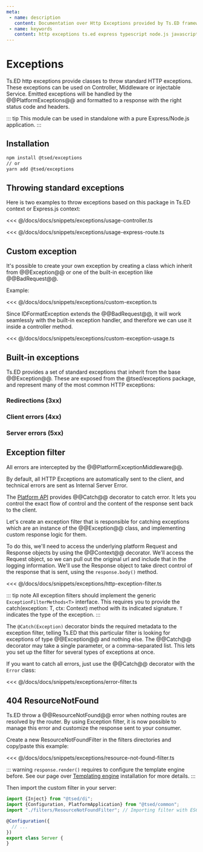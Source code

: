 ```yaml
---
meta:
 - name: description
   content: Documentation over Http Exceptions provided by Ts.ED framework. Use class to throw a standard Http error.
 - name: keywords
   content: http exceptions ts.ed express typescript node.js javascript decorators jsonschema class models
---
```

# Exceptions

Ts.ED http exceptions provide classes to throw standard HTTP exceptions. These exceptions can be used on Controller, Middleware or injectable Service.
Emitted exceptions will be handled by the @@PlatformExceptions@@ and formatted to a response with the right status code and headers.

::: tip
This module can be used in standalone with a pure Express/Node.js application.
:::

## Installation

```bash
npm install @tsed/exceptions
// or
yarn add @tsed/exceptions
```

## Throwing standard exceptions

Here is two examples to throw exceptions based on this package in Ts.ED context or Express.js context:

<Tabs class="-code">
  <Tab label="Ts.ED">
  
<<< @/docs/docs/snippets/exceptions/usage-controller.ts

  </Tab>
  <Tab label="Express.js">
  
<<< @/docs/docs/snippets/exceptions/usage-express-route.ts

  </Tab>
</Tabs> 

## Custom exception

It's possible to create your own exception by creating a class which inherit from @@Exception@@ or one of the built-in exception like @@BadRequest@@.

Example:

<<< @/docs/docs/snippets/exceptions/custom-exception.ts

Since IDFormatException extends the @@BadRequest@@, it will work seamlessly with the built-in exception handler, and therefore we can use it inside a controller method.

<<< @/docs/docs/snippets/exceptions/custom-exception-usage.ts

## Built-in exceptions

Ts.ED provides a set of standard exceptions that inherit from the base @@Exception@@. 
These are exposed from the @tsed/exceptions package, and represent many of the most common HTTP exceptions:

### Redirections (3xx)

<ApiList query="module == '@tsed/exceptions' && symbolType === 'class' && path.indexOf('redirections') > -1" />

### Client errors (4xx)

<ApiList query="module == '@tsed/exceptions' && symbolType === 'class' && path.indexOf('clientErrors') > -1" />

### Server errors (5xx)

<ApiList query="module == '@tsed/exceptions' && symbolType === 'class' && path.indexOf('serverErrors') > -1" />

## Exception filter

All errors are intercepted by the @@PlatformExceptionMiddleware@@.

By default, all HTTP Exceptions are automatically sent to the client, and technical errors are
sent as Internal Server Error.

The [Platform API](/docs/platform-api.md) provides @@Catch@@ decorator to catch error. 
It lets you control the exact flow of control and the content of the response sent back to the client.

Let's create an exception filter that is responsible for catching exceptions which are an instance of the @@Exception@@ class, 
and implementing custom response logic for them. 

To do this, we'll need to access the underlying platform Request and Response objects by using the @@Context@@ decorator. 
We'll access the Request object, so we can pull out the original url and include that in the logging information.
We'll use the Response object to take direct control of the response that is sent, using the `response.body()` method.

<<< @/docs/docs/snippets/exceptions/http-exception-filter.ts

::: tip note
All exception filters should implement the generic `ExceptionFilterMethods<T>` interface. This requires you to provide the catch(exception: T, ctx: Context) method with its indicated signature. `T` indicates the type of the exception.
:::

The `@Catch(Exception)` decorator binds the required metadata to the exception filter, telling Ts.ED that this particular filter is looking for exceptions of type @@Exception@@ and nothing else. 
The @@Catch@@ decorator may take a single parameter, or a comma-separated list. This lets you set up the filter for several types of exceptions at once.

If you want to catch all errors, just use the @@Catch@@ decorator with the `Error` class:

<<< @/docs/docs/snippets/exceptions/error-filter.ts

## 404 ResourceNotFound

Ts.ED throw a @@ResourceNotFound@@ error when nothing routes are resolved by the router.
By using Exception filter, it is now possible to manage this error and customize the
response sent to your consumer.

Create a new ResourceNotFoundFilter in the filters directories and copy/paste this example:

<<< @/docs/docs/snippets/exceptions/resource-not-found-filter.ts

::: warning
`response.render()` requires to configure the template engine before. See our page over [Templating engine](/tutorials/templating.html#installation) installation for more details.
:::

Then import the custom filter in your server:

```typescript
import {Inject} from "@tsed/di";
import {Configuration, PlatformApplication} from "@tsed/common";
import "./filters/ResourceNotFoundFilter"; // Importing filter with ES6 import is enough

@Configuration({
  // ...
})
export class Server {
}
```
